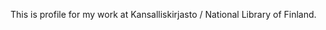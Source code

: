 This is profile for my work at Kansalliskirjasto / National Library of Finland.

<!---
zds-kansalliskirjasto/zds-kansalliskirjasto is a ✨ special ✨ repository because its `README.md` (this file) appears on your GitHub profile.
You can click the Preview link to take a look at your changes.
--->
